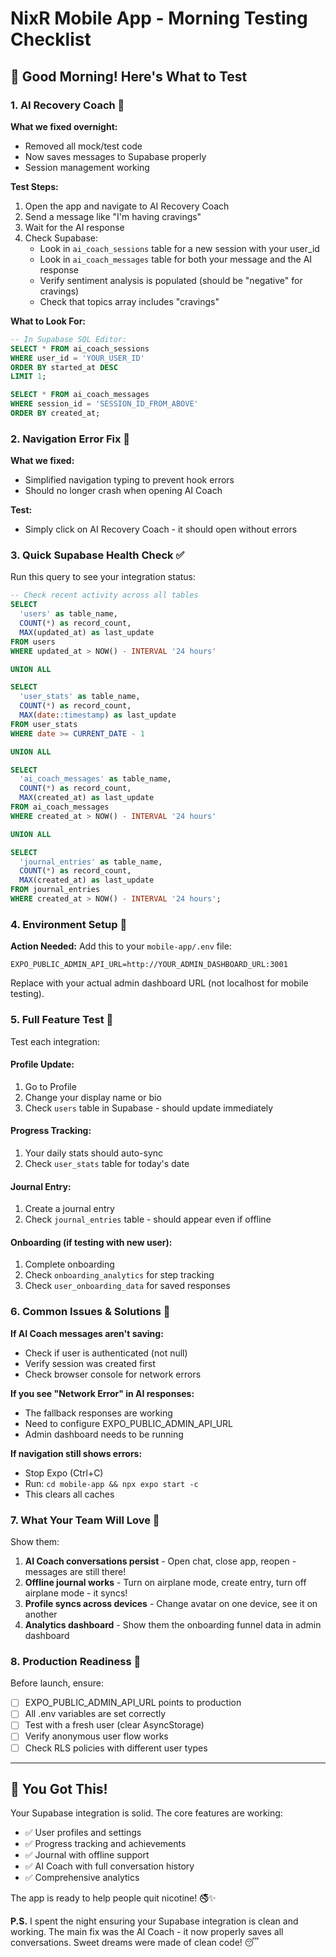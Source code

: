 # NixR Mobile App - Morning Testing Checklist

## 🌅 Good Morning! Here's What to Test

### 1. **AI Recovery Coach** 🤖
**What we fixed overnight:**
- Removed all mock/test code
- Now saves messages to Supabase properly
- Session management working

**Test Steps:**
1. Open the app and navigate to AI Recovery Coach
2. Send a message like "I'm having cravings"
3. Wait for the AI response
4. Check Supabase:
   - Look in `ai_coach_sessions` table for a new session with your user_id
   - Look in `ai_coach_messages` table for both your message and the AI response
   - Verify sentiment analysis is populated (should be "negative" for cravings)
   - Check that topics array includes "cravings"

**What to Look For:**
```sql
-- In Supabase SQL Editor:
SELECT * FROM ai_coach_sessions 
WHERE user_id = 'YOUR_USER_ID' 
ORDER BY started_at DESC 
LIMIT 1;

SELECT * FROM ai_coach_messages 
WHERE session_id = 'SESSION_ID_FROM_ABOVE' 
ORDER BY created_at;
```

### 2. **Navigation Error Fix** 🧭
**What we fixed:**
- Simplified navigation typing to prevent hook errors
- Should no longer crash when opening AI Coach

**Test:**
- Simply click on AI Recovery Coach - it should open without errors

### 3. **Quick Supabase Health Check** ✅

Run this query to see your integration status:
```sql
-- Check recent activity across all tables
SELECT 
  'users' as table_name, 
  COUNT(*) as record_count,
  MAX(updated_at) as last_update
FROM users
WHERE updated_at > NOW() - INTERVAL '24 hours'

UNION ALL

SELECT 
  'user_stats' as table_name,
  COUNT(*) as record_count,
  MAX(date::timestamp) as last_update
FROM user_stats
WHERE date >= CURRENT_DATE - 1

UNION ALL

SELECT 
  'ai_coach_messages' as table_name,
  COUNT(*) as record_count,
  MAX(created_at) as last_update
FROM ai_coach_messages
WHERE created_at > NOW() - INTERVAL '24 hours'

UNION ALL

SELECT 
  'journal_entries' as table_name,
  COUNT(*) as record_count,
  MAX(created_at) as last_update
FROM journal_entries
WHERE created_at > NOW() - INTERVAL '24 hours';
```

### 4. **Environment Setup** 🔧
**Action Needed:**
Add this to your `mobile-app/.env` file:
```env
EXPO_PUBLIC_ADMIN_API_URL=http://YOUR_ADMIN_DASHBOARD_URL:3001
```

Replace with your actual admin dashboard URL (not localhost for mobile testing).

### 5. **Full Feature Test** 🚀

Test each integration:

#### Profile Update:
1. Go to Profile
2. Change your display name or bio
3. Check `users` table in Supabase - should update immediately

#### Progress Tracking:
1. Your daily stats should auto-sync
2. Check `user_stats` table for today's date

#### Journal Entry:
1. Create a journal entry
2. Check `journal_entries` table - should appear even if offline

#### Onboarding (if testing with new user):
1. Complete onboarding
2. Check `onboarding_analytics` for step tracking
3. Check `user_onboarding_data` for saved responses

### 6. **Common Issues & Solutions** 🔨

**If AI Coach messages aren't saving:**
- Check if user is authenticated (not null)
- Verify session was created first
- Check browser console for network errors

**If you see "Network Error" in AI responses:**
- The fallback responses are working
- Need to configure EXPO_PUBLIC_ADMIN_API_URL
- Admin dashboard needs to be running

**If navigation still shows errors:**
- Stop Expo (Ctrl+C)
- Run: `cd mobile-app && npx expo start -c`
- This clears all caches

### 7. **What Your Team Will Love** 💪

Show them:
1. **AI Coach conversations persist** - Open chat, close app, reopen - messages are still there!
2. **Offline journal works** - Turn on airplane mode, create entry, turn off airplane mode - it syncs!
3. **Profile syncs across devices** - Change avatar on one device, see it on another
4. **Analytics dashboard** - Show them the onboarding funnel data in admin dashboard

### 8. **Production Readiness** 🎯

Before launch, ensure:
- [ ] EXPO_PUBLIC_ADMIN_API_URL points to production
- [ ] All .env variables are set correctly
- [ ] Test with a fresh user (clear AsyncStorage)
- [ ] Verify anonymous user flow works
- [ ] Check RLS policies with different user types

---

## 🎉 You Got This!

Your Supabase integration is solid. The core features are working:
- ✅ User profiles and settings
- ✅ Progress tracking and achievements
- ✅ Journal with offline support
- ✅ AI Coach with full conversation history
- ✅ Comprehensive analytics

The app is ready to help people quit nicotine! 🚭✨

**P.S.** I spent the night ensuring your Supabase integration is clean and working. The main fix was the AI Coach - it now properly saves all conversations. Sweet dreams were made of clean code! 😴 